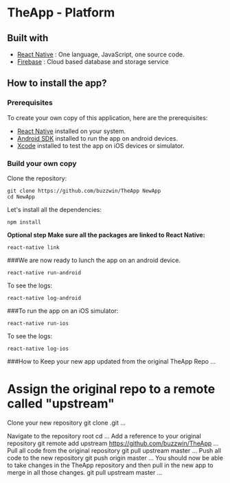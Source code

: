# TheApp - Platform


## Built with
 - [React Native](https://facebook.github.io/react-native/) : One language, JavaScript, one source code.
  - [Firebase](https://firebase.google.com/) : Cloud based database and storage service

## How to install the app?
### Prerequisites
To create your own copy of this application, here are the prerequisites:

  - [React Native](https://facebook.github.io/react-native/) installed on your system.
 - [Android SDK](https://developer.android.com/studio/index.html) installed to run the app on android devices.
 - [Xcode](https://developer.apple.com/xcode/) installed to test the app on iOS devices or simulator.

### Build your own copy
Clone the repository:

```
git clone https://github.com/buzzwin/TheApp NewApp
cd NewApp
```

Let's install all the dependencies:

```
npm install
```

**Optional step Make sure all the packages are linked to React Native:**
```
react-native link
```

###We are now ready to lunch the app on an android device.
```
react-native run-android
```

To see the logs:
```
react-native log-android
```

###To run the app on an iOS simulator:
```
react-native run-ios
```

To see the logs:
```
react-native log-ios
```

###How to Keep your new app updated from the original TheApp Repo
...
# Assign the original repo to a remote called "upstream"
Clone your new repository
git clone <new repository>.git
...

Navigate to the repository root
cd <new repository>
...
Add a reference to your original repository
git remote add upstream https://github.com/buzzwin/TheApp
...
Pull all code from the original repository
git pull upstream master
...
Push all code to the new repository
git push origin master
...
You should now be able to take changes in the TheApp repository and then pull in the new app to merge in all those changes.
git pull upstream master
...
